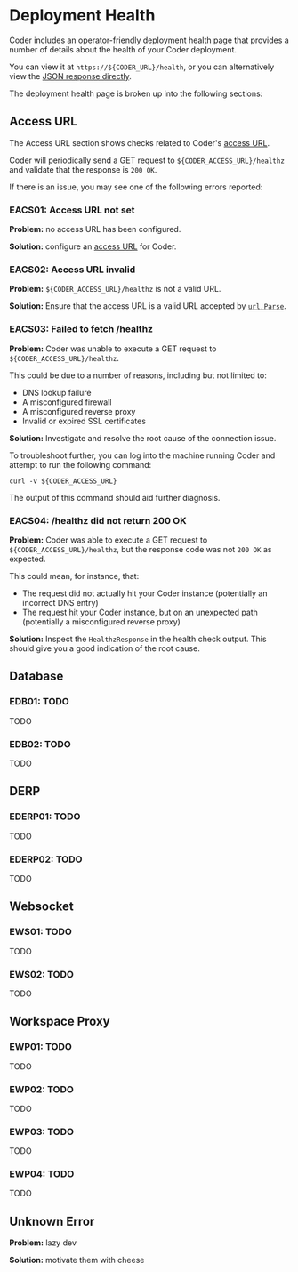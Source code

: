 # Deployment Health

Coder includes an operator-friendly deployment health page that provides a
number of details about the health of your Coder deployment.

You can view it at `https://${CODER_URL}/health`, or you can alternatively view
the [JSON response directly](../api/debug.md#debug-info-deployment-health).

The deployment health page is broken up into the following sections:

## Access URL

The Access URL section shows checks related to Coder's
[access URL](./configure.md#access-url).

Coder will periodically send a GET request to `${CODER_ACCESS_URL}/healthz` and
validate that the response is `200 OK`.

If there is an issue, you may see one of the following errors reported:

### <a name="EACS01">EACS01: Access URL not set</a>

**Problem:** no access URL has been configured.

**Solution:** configure an [access URL](./configure.md#access-url) for Coder.

### <a name="EACS02">EACS02: Access URL invalid</a>

**Problem:** `${CODER_ACCESS_URL}/healthz` is not a valid URL.

**Solution:** Ensure that the access URL is a valid URL accepted by
[`url.Parse`](https://pkg.go.dev/net/url#Parse).

### <a name="EACS03">EACS03: Failed to fetch /healthz</a>

**Problem:** Coder was unable to execute a GET request to
`${CODER_ACCESS_URL}/healthz`.

This could be due to a number of reasons, including but not limited to:

- DNS lookup failure
- A misconfigured firewall
- A misconfigured reverse proxy
- Invalid or expired SSL certificates

**Solution:** Investigate and resolve the root cause of the connection issue.

To troubleshoot further, you can log into the machine running Coder and attempt
to run the following command:

```shell
curl -v ${CODER_ACCESS_URL}
```

The output of this command should aid further diagnosis.

### <a name="EACS04">EACS04: /healthz did not return 200 OK</a>

**Problem:** Coder was able to execute a GET request to
`${CODER_ACCESS_URL}/healthz`, but the response code was not `200 OK` as
expected.

This could mean, for instance, that:

- The request did not actually hit your Coder instance (potentially an incorrect
  DNS entry)
- The request hit your Coder instance, but on an unexpected path (potentially a
  misconfigured reverse proxy)

**Solution:** Inspect the `HealthzResponse` in the health check output. This
should give you a good indication of the root cause.

## Database

### <a name="EDB01">EDB01: TODO</a>

TODO

### <a name="EDB02">EDB02: TODO</a>

TODO

## DERP

### <a name="EDERP01">EDERP01: TODO</a>

TODO

### <a name="EDERP02">EDERP02: TODO</a>

TODO

## Websocket

### <a name="EWS01">EWS01: TODO</a>

TODO

### <a name="EWS02">EWS02: TODO</a>

TODO

## Workspace Proxy

### <a name="EWP01">EWP01: TODO</a>

TODO

### <a name="EWP02">EWP02: TODO</a>

TODO

### <a name="EWP03">EWP03: TODO</a>

TODO

### <a name="EWP04">EWP04: TODO</a>

TODO

## <a name="EUNKNOWN">Unknown Error</a>

**Problem:** lazy dev

**Solution:** motivate them with cheese
